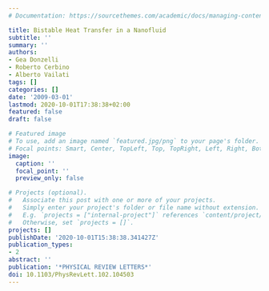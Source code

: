 ```yaml
---
# Documentation: https://sourcethemes.com/academic/docs/managing-content/

title: Bistable Heat Transfer in a Nanofluid
subtitle: ''
summary: ''
authors:
- Gea Donzelli
- Roberto Cerbino
- Alberto Vailati
tags: []
categories: []
date: '2009-03-01'
lastmod: 2020-10-01T17:38:38+02:00
featured: false
draft: false

# Featured image
# To use, add an image named `featured.jpg/png` to your page's folder.
# Focal points: Smart, Center, TopLeft, Top, TopRight, Left, Right, BottomLeft, Bottom, BottomRight.
image:
  caption: ''
  focal_point: ''
  preview_only: false

# Projects (optional).
#   Associate this post with one or more of your projects.
#   Simply enter your project's folder or file name without extension.
#   E.g. `projects = ["internal-project"]` references `content/project/deep-learning/index.md`.
#   Otherwise, set `projects = []`.
projects: []
publishDate: '2020-10-01T15:38:38.341427Z'
publication_types:
- 2
abstract: ''
publication: '*PHYSICAL REVIEW LETTERS*'
doi: 10.1103/PhysRevLett.102.104503
---
```

